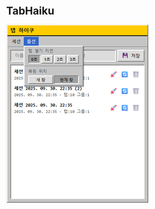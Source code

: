 # TabHaiku

![TabHiaku](https://raw.githubusercontent.com/lunamoth/TabHaiku/refs/heads/main/250930_TabHaiku.png)
